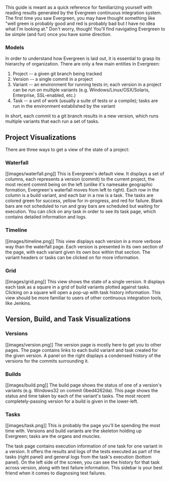 This guide is meant as a quick reference for familiarizing yourself with reading results generated by the Evergreen continuous integration system.
The first time you saw Evergreen, you may have thought something like "well green is probably good and red is probably bad but I have no idea what I'm looking at."
Don't worry, though!
You'll find navigating Evergreen to be simple (and fun) once you have some direction.

### Models
In order to understand how Evergreen is laid out, it is essential to grasp its hierarchy of organization.
There are only a few main entities in Evergreen:

1. Project -- a given git branch being tracked
2. Version -- a single commit in a project
3. Variant -- an environment for running tests in; each version in a project can be run on multiple variants (e.g. Windows/Linux/OSX/Solaris, Enterprise, SSL-enabled, etc.)
4. Task -- a unit of work (usually a suite of tests or a compile); tasks are run in the environment established by the variant

In short, each commit to a git branch results in a new version, which runs multiple variants that each run a set of tasks.

## Project Visualizations

There are three ways to get a view of the state of a project:

### Waterfall
[[images/waterfall.png]]
This is Evergreen's default view.
It displays a set of columns, each represents a version (commit) to the current project, the most recent commit being on the left (unlike it's namesake geographic formation, Evergreen's waterfall moves from left to right).
Each row in the column is a build variant, and each bar in a row is a task.
The tasks are colored green for success, yellow for in-progress, and red for failure.
Blank bars are not scheduled to run and gray bars are scheduled but waiting for execution. 
You can click on any task in order to see its task page, which contains detailed information and logs.

### Timeline
[[images/timeline.png]]
This view displays each version in a more verbose way than the waterfall page.
Each version is presented in its own section of the page, with each variant given its own box within that section. 
The variant headers or tasks can be clicked on for more information.

### Grid
[[images/grid.png]]
This view shows the state of a single version.
It displays each task as a square in a grid of build variants plotted against tasks.
Clicking on a square will open a pop-up with task history information.
This view should be more familiar to users of other continuous integration tools, like Jenkins.

## Version, Build, and Task Visualizations

### Versions
[[images/version.png]]
The version page is mostly here to get you to other pages.
The page contains links to each build variant and task created for the given version. 
A panel on the right displays a condensed history of the versions for the commits surrounding it.

### Builds
[[images/build.png]]
The build page shows the status of one of a version's variants (e.g. Windows32 on commit 0bed4262da). 
This page shows the status and time taken by each of the variant's tasks.
The most recent completely-passing version for a build is given in the lower-left.

### Tasks
[[images/task.png]]
This is probably the page you'll be spending the most time with.
Versions and build variants are the skeleton holding up Evergreen; tasks are the organs and muscles.

The task page contains execution information of one task for one variant in a version.
It offers the results and logs of the tests executed as part of the tasks (right panel) and general logs from the task's execution (bottom panel).
On the left side of the screen, you can see the history for that task across version, along with test failure information.
This sidebar is your best friend when it comes to diagnosing test failures.
